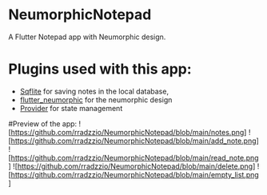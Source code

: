 # NeumorphicNotepad
A Flutter Notepad app with Neumorphic design.

# Plugins used with this app:
- [Sqflite](https://pub.dev/packages/sqflite) for saving notes in the local database,
- [flutter_neumorphic](https://pub.dev/packages/flutter_neumorphic) for the neumorphic design 
- [Provider](https://pub.dev/packages/provider) for state management

#Preview of the app:
![https://github.com/rradzzio/NeumorphicNotepad/blob/main/notes.png]
![https://github.com/rradzzio/NeumorphicNotepad/blob/main/add_note.png]
![https://github.com/rradzzio/NeumorphicNotepad/blob/main/read_note.png]
![https://github.com/rradzzio/NeumorphicNotepad/blob/main/delete.png]
![https://github.com/rradzzio/NeumorphicNotepad/blob/main/empty_list.png]
